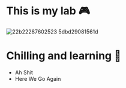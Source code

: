 
<!-- ![programming](https://user-images.githubusercontent.com/73060136/119861850-0b1b0900-bf42-11eb-8d06-47d8121aa40f.gif)
  -->
  
#  This is my lab :video_game:
  
![22b22287602523 5dbd29081561d](https://user-images.githubusercontent.com/73060136/126536911-d608cdc1-63d3-46ff-bab7-f791103c7110.gif)

#  Chilling and learning :speech_balloon:	

- Ah Shit 
- Here We Go Again 

<!---
SinsamutQ/SinsamutQ is a ✨ special ✨ repository because its `README.md` (this file) appears on your GitHub profile.
You can click the Preview link to take a look at your changes.
--->
